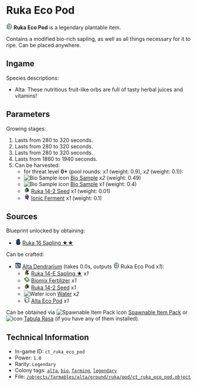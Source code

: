 # Ruka Eco Pod

<img src="https://raw.githubusercontent.com/Ceterai/Enternia/main/objects/farmables/alta/ground/ruka/pod/icon.png" alt="Ruka Eco Pod icon" loading="lazy" height="16px" width="auto" /> **Ruka Eco Pod** is a legendary plantable item.

Contains a modified bio-rich sapling, as well as all things necessary for it to ripe. Can be placed anywhere.

## Ingame

Species descriptions:

- Alta: These nutritious fruit-like orbs are full of tasty herbal juices and vitamins!

## Parameters

Growing stages:

1. Lasts from 280 to 320 seconds.
2. Lasts from 280 to 320 seconds.
3. Lasts from 280 to 320 seconds.
4. Lasts from 1860 to 1940 seconds.
5. Can be harvested:
   - for threat level **0+** (pool rounds: x*1* (weight: 0.9), x*2* (weight: 0.1)):
   - <img src="https://starbounder.org/mediawiki/images/4/40/Bio_Sample.png" alt="Bio Sample icon" loading="lazy" height="9px" width="12px" /> [Bio Sample](https://starbounder.org/Bio_Sample) x*2* (weight: 0.49)
   - <img src="https://starbounder.org/mediawiki/images/4/40/Bio_Sample.png" alt="Bio Sample icon" loading="lazy" height="9px" width="12px" /> [Bio Sample](https://starbounder.org/Bio_Sample) x*1* (weight: 0.4)
   - <img src="https://raw.githubusercontent.com/Ceterai/Enternia/main/objects/farmables/alta/ground/ruka/icon.png" alt="Ruka 14-2 Seed icon" loading="lazy" height="16px" width="auto" /> [Ruka 14-2 Seed](https://ceterai.github.io/MyEnternia/Wiki/Ruka14-2Seed) x*1* (weight: 0.01)
   - <img src="https://raw.githubusercontent.com/Ceterai/Enternia/main/items/generic/produce/ct_ionic_sap.png" alt="Ionic Ferment icon" loading="lazy" height="16px" width="auto" /> [Ionic Ferment](https://ceterai.github.io/MyEnternia/Wiki/IonicFerment) x*1* (weight: 0.1)

## Sources

Blueprint unlocked by obtaining:

- <img src="https://raw.githubusercontent.com/Ceterai/Enternia/main/objects/farmables/alta/ground/ruka/boosted/icon.png" alt="Ruka 16 Sapling ★★ icon" loading="lazy" height="16px" width="auto" /> [Ruka 16 Sapling ★★](https://ceterai.github.io/MyEnternia/Wiki/Ruka16Sapling)

Can be crafted:

- ![ ](https://raw.githubusercontent.com/Ceterai/Enternia/main/objects/alta/crafting/dendrarium/icon.png) [Alta Dendrarium](https://ceterai.github.io/MyEnternia/Wiki/AltaDendrarium) (takes 0.0s, outputs <img src="https://raw.githubusercontent.com/Ceterai/Enternia/main/objects/farmables/alta/ground/ruka/pod/icon.png" alt="Ruka Eco Pod icon" loading="lazy" height="16px" width="auto" /> Ruka Eco Pod x*1*):
  - <img src="https://raw.githubusercontent.com/Ceterai/Enternia/main/objects/farmables/alta/ground/ruka/eco/icon.png" alt="Ruka 14-E Sapling ★ icon" loading="lazy" height="16px" width="auto" /> [Ruka 14-E Sapling ★](https://ceterai.github.io/MyEnternia/Wiki/Ruka14-ESapling) x*1*
  - <img src="https://raw.githubusercontent.com/Ceterai/Enternia/main/items/active/alta/tools/fertilize/ct_biomix_fertilizer.png" alt="Biomix Fertilizer icon" loading="lazy" height="16px" width="auto" /> [Biomix Fertilizer](https://ceterai.github.io/MyEnternia/Wiki/BiomixFertilizer) x*1*
  - <img src="https://raw.githubusercontent.com/Ceterai/Enternia/main/objects/farmables/alta/ground/ruka/icon.png" alt="Ruka 14-2 Seed icon" loading="lazy" height="16px" width="auto" /> [Ruka 14-2 Seed](https://ceterai.github.io/MyEnternia/Wiki/Ruka14-2Seed) x*1*
  - <img src="https://starbounder.org/mediawiki/images/9/9d/Water.png" alt="Water icon" loading="lazy" height="16px" width="16px" /> [Water](https://starbounder.org/Water) x*2*
  - <img src="https://raw.githubusercontent.com/Ceterai/Enternia/main/objects/alta/special/tools/pods/eco/icon.png" alt="Alta Eco Pod icon" loading="lazy" height="16px" width="auto" /> [Alta Eco Pod](https://ceterai.github.io/MyEnternia/Wiki/AltaEcoPod) x*1*

Can be obtained via <img src="https://raw.githubusercontent.com/Silverfeelin/Starbound-SpawnableItemPack/master/interface/sip/iconSmall.png" alt="Spawnable Item Pack icon" width="18" height="14"/> [Spawnable Item Pack](https://steamcommunity.com/sharedfiles/filedetails/?id=733665104) or <img src="https://steamuserimages-a.akamaihd.net/ugc/263843960696222713/3EC9A7C005541F7D577EBCB8C5736B4EFC9973D6/" alt="icon" width="8" height="12"/> [Tabula Rasa](https://community.playstarbound.com/resources/the-tabula-rasa.3222/) (if you have any of them installed).

## Technical Information

- In-game ID: `ct_ruka_eco_pod`
- Power: `1.0`
- Rarity: `Legendary`
- Colony tags: [`alta`](https://ceterai.github.io/MyEnternia/Wiki/Tags/Alta), [`bio`](https://ceterai.github.io/MyEnternia/Wiki/Tags/Bio), [`farming`](https://ceterai.github.io/MyEnternia/Wiki/Tags/Farming), [`legendary`](https://ceterai.github.io/MyEnternia/Wiki/Tags/Legendary)
- File: [`/objects/farmables/alta/ground/ruka/pod/ct_ruka_eco_pod.object`](https://github.com/Ceterai/Enternia/blob/main/objects/farmables/alta/ground/ruka/pod/ct_ruka_eco_pod.object)
